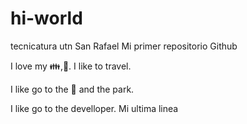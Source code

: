 # hi-world
tecnicatura utn San Rafael
Mi primer repositorio Github

I love my :family:,:icecream:. I like to travel.

I like go to the :cinema: and the park.

I like go to the develloper. Mi ultima linea

